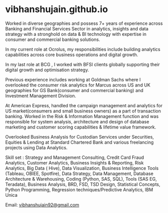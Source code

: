 # vibhanshujain.github.io

Worked in diverse geographies and possess 7+ years of experience across Banking and Financial Services Sector in analytics, insights and data strategy with a stronghold on data & BI technology with expertise in consumer and commercial banking solutions.

In my current role at Ocrolus, my responsibilities include building analytics capabilities across core business operations and digital growth.

In my last role at BCG , I worked with BFSI clients globally supporting their digital growth and optimisation strategy.

Previous experience includes working at Goldman Sachs where I overlooked the consumer risk analytics for Marcus across US and UK geographies for GS Bank(consumer and commercial banking) and Investment Management Division.

At American Express, handled the campaign management and analytics for US market(consumers and small business owners) as a part of transaction banking.
Worked in the Risk & Information Management function and was responsible for system analysis, architecture and design of database marketing and customer scoring capabilities & lifetime value framework.

Overlooked Business Analysis for Custodian Services under Securities, Equities & Lending at Standard Chartered Bank and various freelancing projects using Data Analytics.

Skill set : Strategy and Management Consulting, Credit Card Fraud Analytics, Customer Analytics, Business Insights & Reporting, Risk Analytics, Big Data ( Hive), Data Visualization, Business Intelligence Tools (Tableau, OBIEE, Spotfire), Data Strategy, Data Management, Database Architecture & Warehousing, Coding (Python, SAS, SQL), Tools (SAS EG, Teradata), Business Analysis, BRD, FSD, TSD Design, Statistical Concepts, Python Programming, Regression techniques/Predictive Analytics, IBM Unica

Email: vibhanshujain92@gmail.com
